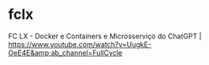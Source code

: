# fclx
FC LX - Docker e Containers e Microsserviço do ChatGPT | https://www.youtube.com/watch?v=UugkE-OeE4E&amp;ab_channel=FullCycle
